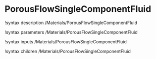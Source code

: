 <!-- MOOSE Documentation Stub: Remove this when content is added. -->

# PorousFlowSingleComponentFluid
!syntax description /Materials/PorousFlowSingleComponentFluid

!syntax parameters /Materials/PorousFlowSingleComponentFluid

!syntax inputs /Materials/PorousFlowSingleComponentFluid

!syntax children /Materials/PorousFlowSingleComponentFluid
